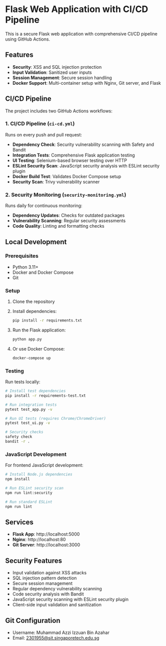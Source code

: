 # Flask Web Application with CI/CD Pipeline

This is a secure Flask web application with comprehensive CI/CD pipeline using GitHub Actions.

## Features

- **Security**: XSS and SQL injection protection
- **Input Validation**: Sanitized user inputs
- **Session Management**: Secure session handling
- **Docker Support**: Multi-container setup with Nginx, Git server, and Flask

## CI/CD Pipeline

The project includes two GitHub Actions workflows:

### 1. CI/CD Pipeline (`ci-cd.yml`)

Runs on every push and pull request:

- **Dependency Check**: Security vulnerability scanning with Safety and Bandit
- **Integration Tests**: Comprehensive Flask application testing
- **UI Testing**: Selenium-based browser testing over HTTP
- **ESLint Security Scan**: JavaScript security analysis with ESLint security plugin
- **Docker Build Test**: Validates Docker Compose setup
- **Security Scan**: Trivy vulnerability scanner

### 2. Security Monitoring (`security-monitoring.yml`)

Runs daily for continuous monitoring:

- **Dependency Updates**: Checks for outdated packages
- **Vulnerability Scanning**: Regular security assessments
- **Code Quality**: Linting and formatting checks

## Local Development

### Prerequisites

- Python 3.11+
- Docker and Docker Compose
- Git

### Setup

1. Clone the repository
2. Install dependencies:
   ```bash
   pip install -r requirements.txt
   ```

3. Run the Flask application:
   ```bash
   python app.py
   ```

4. Or use Docker Compose:
   ```bash
   docker-compose up
   ```

### Testing

Run tests locally:

```bash
# Install test dependencies
pip install -r requirements-test.txt

# Run integration tests
pytest test_app.py -v

# Run UI tests (requires Chrome/ChromeDriver)
pytest test_ui.py -v

# Security checks
safety check
bandit -r .
```

### JavaScript Development

For frontend JavaScript development:

```bash
# Install Node.js dependencies
npm install

# Run ESLint security scan
npm run lint:security

# Run standard ESLint
npm run lint
```

## Services

- **Flask App**: http://localhost:5000
- **Nginx**: http://localhost:80
- **Git Server**: http://localhost:3000

## Security Features

- Input validation against XSS attacks
- SQL injection pattern detection
- Secure session management
- Regular dependency vulnerability scanning
- Code security analysis with Bandit
- JavaScript security scanning with ESLint security plugin
- Client-side input validation and sanitization

## Git Configuration

- Username: Muhammad Azzi Izzuan Bin Azahar
- Email: 2301955@sit.singaporetech.edu.sg